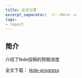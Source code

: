 ```yaml
---
title: 论文分享
excerpt_separator:  <!--More-->
tags:
- report
---
```


## 简介
介绍了tkde投稿的预期进度

全文下载：
[tkde-progress](https://raw.githubusercontent.com/nkiip/nkiip.github.com/master/raw/20171222/progress.docx)



